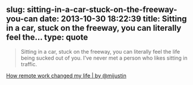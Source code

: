 slug: sitting-in-a-car-stuck-on-the-freeway-you-can
date: 2013-10-30 18:22:39
title: Sitting in a car, stuck on the freeway, you can literally feel the...
type: quote
---

> Sitting in a car, stuck on the freeway, you can literally feel the life being sucked out of you. I’ve never met a person who likes sitting in traffic.

[How remote work changed my life | by @mijustin](http://justinjackson.ca/remote/)
